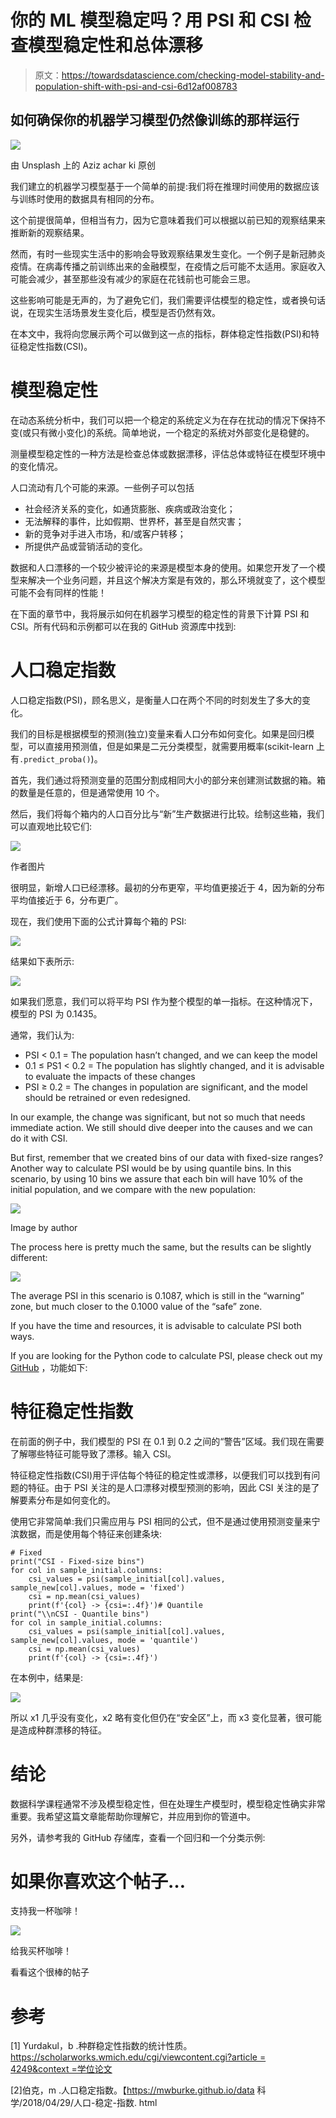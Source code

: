 # 你的 ML 模型稳定吗？用 PSI 和 CSI 检查模型稳定性和总体漂移

> 原文：<https://towardsdatascience.com/checking-model-stability-and-population-shift-with-psi-and-csi-6d12af008783>

## 如何确保你的机器学习模型仍然像训练的那样运行

![](img/029eb0d1af102fc48f98e1726981bbaa.png)

由 Unsplash 上的 Aziz achar ki 原创

我们建立的机器学习模型基于一个简单的前提:我们将在推理时间使用的数据应该与训练时使用的数据具有相同的分布。

这个前提很简单，但相当有力，因为它意味着我们可以根据以前已知的观察结果来推断新的观察结果。

然而，有时一些现实生活中的影响会导致观察结果发生变化。一个例子是新冠肺炎疫情。在病毒传播之前训练出来的金融模型，在疫情之后可能不太适用。家庭收入可能会减少，甚至那些没有减少的家庭在花钱前也可能会三思。

这些影响可能是无声的，为了避免它们，我们需要评估模型的稳定性，或者换句话说，在现实生活场景发生变化后，模型是否仍然有效。

在本文中，我将向您展示两个可以做到这一点的指标，群体稳定性指数(PSI)和特征稳定性指数(CSI)。

# 模型稳定性

在动态系统分析中，我们可以把一个稳定的系统定义为在存在扰动的情况下保持不变(或只有微小变化)的系统。简单地说，一个稳定的系统对外部变化是稳健的。

测量模型稳定性的一种方法是检查总体或数据漂移，评估总体或特征在模型环境中的变化情况。

人口流动有几个可能的来源。一些例子可以包括

*   社会经济关系的变化，如通货膨胀、疾病或政治变化；
*   无法解释的事件，比如假期、世界杯，甚至是自然灾害；
*   新的竞争对手进入市场，和/或客户转移；
*   所提供产品或营销活动的变化。

数据和人口漂移的一个较少被评论的来源是模型本身的使用。如果您开发了一个模型来解决一个业务问题，并且这个解决方案是有效的，那么环境就变了，这个模型可能不会有同样的性能！

在下面的章节中，我将展示如何在机器学习模型的稳定性的背景下计算 PSI 和 CSI。所有代码和示例都可以在我的 GitHub 资源库中找到:

[](https://github.com/vinyluis/Articles/tree/main/Model%20Stability)  

# 人口稳定指数

人口稳定指数(PSI)，顾名思义，是衡量人口在两个不同的时刻发生了多大的变化。

我们的目标是根据模型的预测(独立)变量来看人口分布如何变化。如果是回归模型，可以直接用预测值，但是如果是二元分类模型，就需要用概率(scikit-learn 上有`.predict_proba()`)。

首先，我们通过将预测变量的范围分割成相同大小的部分来创建测试数据的箱。箱的数量是任意的，但是通常使用 10 个。

然后，我们将每个箱内的人口百分比与“新”生产数据进行比较。绘制这些箱，我们可以直观地比较它们:

![](img/c4c693696b05f24c75927cc4b4b2ceeb.png)

作者图片

很明显，新增人口已经漂移。最初的分布更窄，平均值更接近于 4，因为新的分布平均值接近于 6，分布更广。

现在，我们使用下面的公式计算每个箱的 PSI:

![](img/cadeb6f0398f020651d80a659b6d01f4.png)

结果如下表所示:

![](img/1045957242846a067d86c83ff4bb06fc.png)

如果我们愿意，我们可以将平均 PSI 作为整个模型的单一指标。在这种情况下，模型的 PSI 为 0.1435。

通常，我们认为:

*   PSI < 0.1 = The population hasn’t changed, and we can keep the model
*   0.1 ≤ PS1 < 0.2 = The population has slightly changed, and it is advisable to evaluate the impacts of these changes
*   PSI ≥ 0.2 = The changes in population are significant, and the model should be retrained or even redesigned.

In our example, the change was significant, but not so much that needs immediate action. We still should dive deeper into the causes and we can do it with CSI.

But first, remember that we created bins of our data with fixed-size ranges? Another way to calculate PSI would be by using quantile bins. In this scenario, by using 10 bins we assure that each bin will have 10% of the initial population, and we compare with the new population:

![](img/d29acfb1f188f0b3b5e92bb636f8cfc4.png)

Image by author

The process here is pretty much the same, but the results can be slightly different:

![](img/2e745063e9284b3db3948673481d5a48.png)

The average PSI in this scenario is 0.1087, which is still in the “warning” zone, but much closer to the 0.1000 value of the “safe” zone.

If you have the time and resources, it is advisable to calculate PSI both ways.

If you are looking for the Python code to calculate PSI, please check out my [GitHub](https://github.com/vinyluis/Articles/tree/main/Model%20Stability) ，功能如下:

# 特征稳定性指数

在前面的例子中，我们模型的 PSI 在 0.1 到 0.2 之间的“警告”区域。我们现在需要了解哪些特征可能导致了漂移。输入 CSI。

特征稳定性指数(CSI)用于评估每个特征的稳定性或漂移，以便我们可以找到有问题的特征。由于 PSI 关注的是人口漂移对模型预测的影响，因此 CSI 关注的是了解要素分布是如何变化的。

使用它非常简单:我们只需应用与 PSI 相同的公式，但不是通过使用预测变量来宁滨数据，而是使用每个特征来创建条块:

```
# Fixed
print("CSI - Fixed-size bins")
for col in sample_initial.columns:
    csi_values = psi(sample_initial[col].values, sample_new[col].values, mode = 'fixed')
    csi = np.mean(csi_values)
    print(f'{col} -> {csi=:.4f}')# Quantile
print("\\nCSI - Quantile bins")
for col in sample_initial.columns:
    csi_values = psi(sample_initial[col].values, sample_new[col].values, mode = 'quantile')
    csi = np.mean(csi_values)
    print(f'{col} -> {csi=:.4f}')
```

在本例中，结果是:

![](img/829e9db772e1f07924617be76932af75.png)

所以 x1 几乎没有变化，x2 略有变化但仍在“安全区”上，而 x3 变化显著，很可能是造成种群漂移的特征。

# 结论

数据科学课程通常不涉及模型稳定性，但在处理生产模型时，模型稳定性确实非常重要。我希望这篇文章能帮助你理解它，并应用到你的管道中。

另外，请参考我的 GitHub 存储库，查看一个回归和一个分类示例:

[](https://github.com/vinyluis/Articles/tree/main/Model%20Stability)  

# 如果你喜欢这个帖子…

支持我一杯咖啡！

[![](img/acf4154cfebdc13859934db49fd502cf.png)](https://www.buymeacoffee.com/vinitrevisan)

给我买杯咖啡！

看看这个很棒的帖子

[](/evaluating-the-potential-return-of-a-model-with-lift-gain-and-decile-analysis-319f00fde5b6)  

# 参考

[1] Yurdakul，b .种群稳定性指数的统计性质。[https://scholarworks.wmich.edu/cgi/viewcontent.cgi?article = 4249&context =学位论文](https://scholarworks.wmich.edu/cgi/viewcontent.cgi?article=4249&context=dissertations)

[2]伯克，m .人口稳定指数。【https://mwburke.github.io/data 科学/2018/04/29/人口-稳定-指数. html